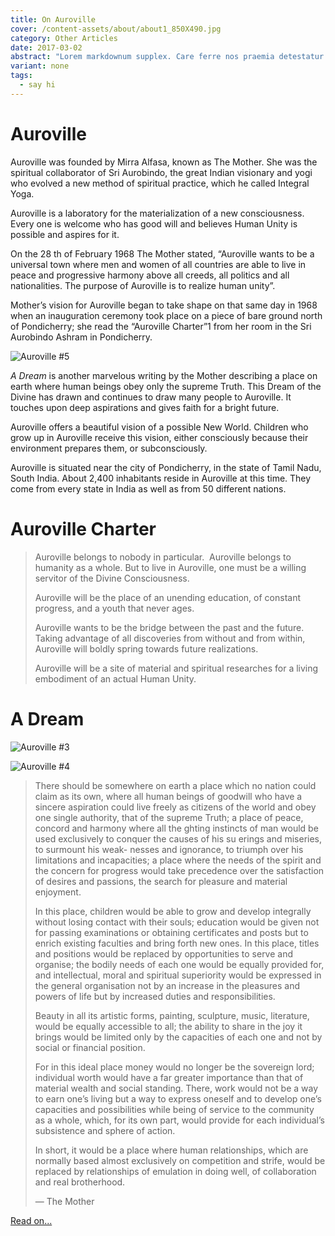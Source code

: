 ```yaml
---
title: On Auroville
cover: /content-assets/about/about1_850X490.jpg
category: Other Articles
date: 2017-03-02
abstract: "Lorem markdownum supplex. Care ferre nos praemia detestatur oderit vitatumque, tardius pello ostentare; dixit."
variant: none
tags:
  - say hi
---
```


# Auroville

Auroville was founded by Mirra Alfasa, known as The Mother. She was the spiritual collaborator of Sri Aurobindo, the great Indian visionary and yogi who evolved a new method of spiritual practice, which he called Integral Yoga.

Auroville is a laboratory for the materialization of a new consciousness. Every one is welcome who has good will and believes Human Unity is possible and aspires for it.

On the 28 th of February 1968 The Mother stated, “Auroville wants to be a universal town where men and women of all countries are able to live in peace and progressive harmony above all creeds, all politics and all nationalities. The purpose of Auroville is to realize human unity”.

Mother’s vision for Auroville began to take shape on that same day in 1968 when an inauguration ceremony took place on a piece of bare ground north of Pondicherry; she read the “Auroville Charter”1 from her room in the Sri Aurobindo Ashram in Pondicherry.

![Auroville #5](/content-assets/on-auroville/av103_1600X900.jpg)

_A Dream_ is another marvelous writing by the Mother describing a place on earth where human beings obey only the supreme Truth. This Dream of the Divine has drawn and continues to draw many people to Auroville. It touches upon deep aspirations and gives faith for a bright future.

Auroville offers a beautiful vision of a possible New World. Children who grow up in Auroville receive this vision, either consciously because their environment prepares them, or subconsciously.

Auroville is situated near the city of Pondicherry, in the state of Tamil Nadu, South India. About 2,400 inhabitants reside in Auroville at this time. They come from every state in India as well as from 50 different nations.

# Auroville Charter

> Auroville belongs to nobody in particular.  Auroville belongs to humanity as a whole. But to live in Auroville, one must be a willing servitor of the Divine Consciousness. 
> 
> Auroville will be the place of an unending education, of constant progress, and a youth that never ages. 
> 
> Auroville wants to be the bridge between the past and the future. Taking advantage of all discoveries from without and from within, Auroville will boldly spring towards future realizations. 
> 
> Auroville will be a site of material and spiritual researches for a living embodiment of an actual Human Unity. 

# A Dream

![Auroville #3](/content-assets/on-auroville/av101_1200X900.jpg)

![Auroville #4](/content-assets/on-auroville/av102_600X900.jpg)

> There should be somewhere on earth a place which no nation could claim as its own, where all human beings of goodwill who have a sincere aspiration could live freely as citizens of the world and obey one single authority, that of the supreme Truth; a place of peace, concord and harmony where all the  ghting instincts of man would be used exclusively to conquer the causes of his su erings and miseries, to surmount his weak- nesses and ignorance, to triumph over his limitations and incapacities; a place where the needs of the spirit and the concern for progress would take precedence over the satisfaction of desires and passions, the search for pleasure and material enjoyment.
> 
> In this place, children would be able to grow and develop integrally without losing contact with their souls; education would be given not for passing examinations or obtaining certificates and posts but to enrich existing faculties and bring forth new ones. In this place, titles and positions would be replaced by opportunities to serve and organise; the bodily needs of each one would be equally provided for, and intellectual, moral and spiritual superiority would be expressed in the general organisation not by an increase in the pleasures and powers of life but by increased duties and responsibilities.
> 
> Beauty in all its artistic forms, painting, sculpture, music, literature, would be equally accessible to all; the ability to share in the joy it brings would be limited only by the capacities of each one and not by social or financial position.
> 
> For in this ideal place money would no longer be the sovereign lord; individual worth would have a far greater importance than that of material wealth and social standing. There, work would not be a way to earn one’s living but a way to express oneself and to develop one’s capacities and possibilities while being of service to the community as a whole, which, for its own part, would provide for each individual’s subsistence and sphere of action.
> 
> In short, it would be a place where human relationships, which are normally based almost exclusively on competition and strife, would be replaced by relationships of emulation in doing well, of collaboration and real brotherhood.
> 
> — The Mother

[Read on...](https://www.auroville.org)


